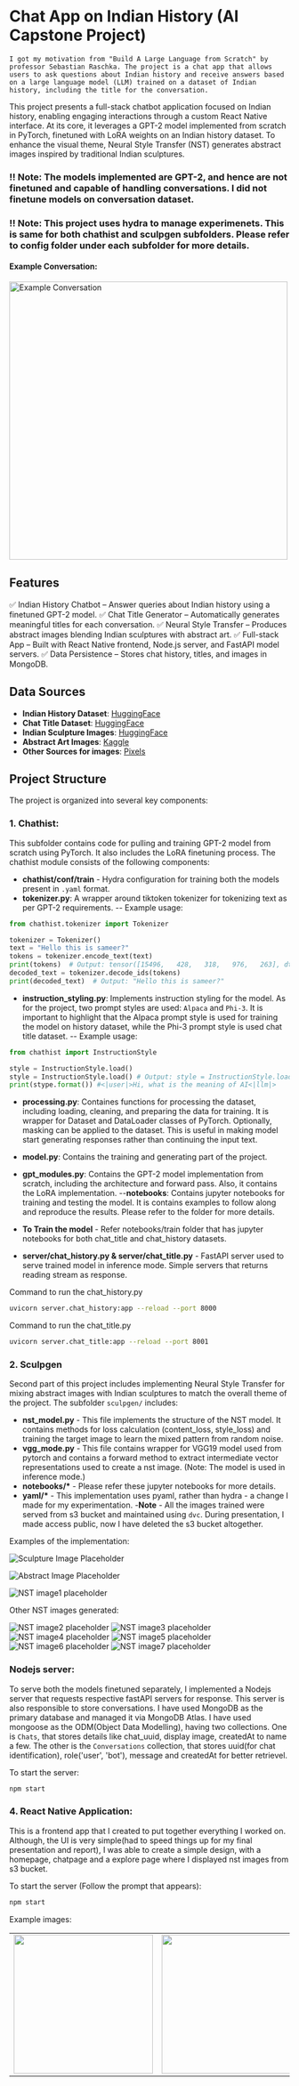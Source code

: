 # Chat App on Indian History (AI Capstone Project)

`I got my motivation from "Build A Large Language from Scratch" by professor Sebastian Raschka. The project is a chat app that allows users to ask questions about Indian history and receive answers based on a large language model (LLM) trained on a dataset of Indian history, including the title for the conversation.`

This project presents a full-stack chatbot application focused on Indian history, enabling engaging interactions through a custom React Native interface. At its core, it leverages a GPT-2 model implemented from scratch in PyTorch, finetuned with LoRA weights on an Indian history dataset. To enhance the visual theme, Neural Style Transfer (NST) generates abstract images inspired by traditional Indian sculptures.

### ‼️ Note: The models implemented are GPT-2, and hence are not finetuned and capable of handling conversations. I did not finetune models on conversation dataset.

### ‼️ Note: This project uses hydra to manage experimenets. This is same for both chathist and sculpgen subfolders. Please refer to config folder under each subfolder for more details.

#### Example Conversation:

<p float='center'>
  <img src='readme_images/conversation.gif' alt='Example Conversation' height='500' width='500'/>
<p>

## Features

✅ Indian History Chatbot – Answer queries about Indian history using a finetuned GPT-2 model.
✅ Chat Title Generator – Automatically generates meaningful titles for each conversation.
✅ Neural Style Transfer – Produces abstract images blending Indian sculptures with abstract art.
✅ Full-stack App – Built with React Native frontend, Node.js server, and FastAPI model servers.
✅ Data Persistence – Stores chat history, titles, and images in MongoDB.

## Data Sources

- **Indian History Dataset**: [HuggingFace](https://huggingface.co/datasets/BashitAli/Indian_history)
- **Chat Title Dataset**: [HuggingFace](https://huggingface.co/datasets/ogrnz/chat-titles)
- **Indian Sculpture Images**: [HuggingFace](https://huggingface.co/datasets/Durgas/Indian_sculptures)
- **Abstract Art Images**: [Kaggle](https://www.kaggle.com/datasets/bryanb/abstract-art-gallery)
- **Other Sources for images**: [Pixels](https://www.pexels.com/search/pattern/)

## Project Structure

The project is organized into several key components:

### 1. Chathist:

This subfolder contains code for pulling and training GPT-2 model from scratch using PyTorch. It also includes the LoRA finetuning process. The chathist module consists of the following components:

- **chathist/conf/train** - Hydra configuration for training both the models present in `.yaml` format.
- **tokenizer.py**: A wrapper around tiktoken tokenizer for tokenizing text as per GPT-2 requirements.
  -- Example usage:

```python
from chathist.tokenizer import Tokenizer

tokenizer = Tokenizer()
text = "Hello this is sameer?"
tokens = tokenizer.encode_text(text)
print(tokens)  # Output: tensor([15496,   428,   318,   976,   263], dtype=torch.int32)
decoded_text = tokenizer.decode_ids(tokens)
print(decoded_text)  # Output: "Hello this is sameer?"
```

- **instruction_styling.py**: Implements instruction styling for the model. As for the project, two prompt styles are used: `Alpaca` and `Phi-3`. It is important to highlight that the Alpaca prompt style is used for training the model on history dataset, while the Phi-3 prompt style is used chat title dataset.
  -- Example usage:

```python
from chathist import InstructionStyle

style = InstructionStyle.load()
style = InstructionStyle.load() # Output: style = InstructionStyle.load()
print(stype.format()) #<|user|>Hi, what is the meaning of AI<|llm|>
```

- **processing.py**: Containes functions for processing the dataset, including loading, cleaning, and preparing the data for training. It is wrapper for Dataset and DataLoader classes of PyTorch. Optionally, masking can be applied to the dataset. This is useful in making model start generating responses rather than continuing the input text.

- **model.py**: Contains the training and generating part of the project.
- **gpt_modules.py**: Contains the GPT-2 model implementation from scratch, including the architecture and forward pass. Also, it contains the LoRA implementation.
  --**notebooks**: Contains jupyter notebooks for training and testing the model. It is contains examples to follow along and reproduce the results. Please refer to the folder for more details.

- **To Train the model** - Refer notebooks/train folder that has jupyter notebooks for both chat_title and chat_history datasets.

- **server/chat_history.py & server/chat_title.py** - FastAPI server used to serve trained model in inference mode. Simple servers that returns reading stream as response.

Command to run the chat_history.py

```bash
uvicorn server.chat_history:app --reload --port 8000
```

Command to run the chat_title.py

```bash
uvicorn server.chat_title:app --reload --port 8001
```

### 2. Sculpgen

Second part of this project includes implementing Neural Style Transfer for mixing abstract images with Indian sculptures to match the overall theme of the project. The subfolder `sculpgen/` includes:

- **nst_model.py** - This file implements the structure of the NST model. It contains methods for loss calculation (content_loss, style_loss) and training the target image to learn the mixed pattern from random noise.
- **vgg_mode.py** - This file contains wrapper for VGG19 model used from pytorch and contains a forward method to extract intermediate vector representations used to create a nst image. (Note: The model is used in inference mode.)
- **notebooks/\*** - Please refer these jupyter notebooks for more details.
- **yaml/\*** - This implementation uses pyaml, rather than hydra - a change I made for my experimentation. -**Note** - All the images trained were served from s3 bucket and maintained using `dvc`. During presentation, I made access public, now I have deleted the s3 bucket altogether.

Examples of the implementation:

![Sculpture Image Placeholder](readme_images/sculpture_example.png)

![Abstract Image Placeholder](readme_images/abstract_example.png)

![NST image1 placeholder](readme_images/nst_example1.png)

Other NST images generated:

![NST image2 placeholder](readme_images/nst_example2.png)
![NST image3 placeholder](readme_images/nst_example3.png)
![NST image4 placeholder](readme_images/nst_example4.png)
![NST image5 placeholder](readme_images/nst_example5.png)
![NST image6 placeholder](readme_images/nst_example6.png)
![NST image7 placeholder](readme_images/nst_example7.png)

### Nodejs server:

To serve both the models finetuned separately, I implemented a Nodejs server that requests respective fastAPI servers for response. This server is also responsible to store conversations. I have used MongoDB as the primary database and managed it via MongoDB Atlas. I have used mongoose as the ODM(Object Data Modelling), having two collections. One is `Chats`, that stores details like chat_uuid, display image, createdAt to name a few. The other is the `Conversations` collection, that stores uuid(for chat identification), role('user', 'bot'), message and createdAt for better retrievel.

To start the server:

```bash
npm start
```

### 4. React Native Application:

This is a frontend app that I created to put together everything I worked on. Although, the UI is very simple(had to speed things up for my final presentation and report), I was able to create a simple design, with a homepage, chatpage and a explore page where I displayed nst images from s3 bucket.

To start the server (Follow the prompt that appears):

```bash
npm start
```

Example images:

<table>
  <tr>
    <td><img src="readme_images/homepage.png" width="250"></td>
    <td><img src="readme_images/chatpage.png" width="250"></td>
    <td><img src="readme_images/explore.png" width="250"></td>
  </tr>
</table>
